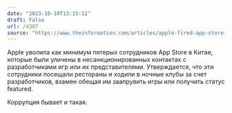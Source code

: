```yaml
---
date: "2023-10-19T13:15:12"
draft: False
url: /4387
source: "https://www.theinformation.com/articles/apple-fired-app-store-staff-after-finding-improper-dealings-with-game-developers"
---
```


Apple уволила как минимум пятерых сотрудников App Store в Китае, которые были уличены в несанкционированных контактах с разработчиками игр или их представителями. Утверждается, что эти сотрудники посещали рестораны и ходили в ночные клубы за счет разработчиков, взамен обещая им заапрувить игры или получить статус featured.

Коррупция бывает и такая.
